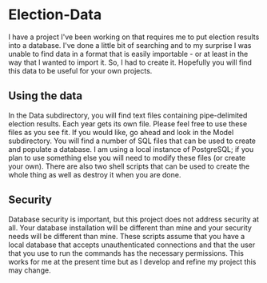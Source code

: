 # Election-Data

I have a project I've been working on that requires me to put election results into a database.  I've done a little bit of searching and to my surprise I was unable to find data in a format that is easily importable - or at least in the way that I wanted to import it.  So, I had to create it.  Hopefully you will find this data to be useful for your own projects.

## Using the data

In the Data subdirectory, you will find text files containing pipe-delimited election results.  Each year gets its own file.  Please feel free to use these files as you see fit.  If you would like, go ahead and look in the Model subdirectory.  You will find a number of SQL files that can be used to create and populate a database.  I am using a local instance of PostgreSQL; if you plan to use something else you will need to modify these files (or create your own).  There are also two shell scripts that can be used to create the whole thing as well as destroy it when you are done.

## Security

Database security is important, but this project does not address security at all.  Your database installation will be different than mine and your security needs will be different than mine.  These scripts assume that you have a local database that accepts unauthenticated connections and that the user that you use to run the commands has the necessary permissions.  This works for me at the present time but as I develop and refine my project this may change.
